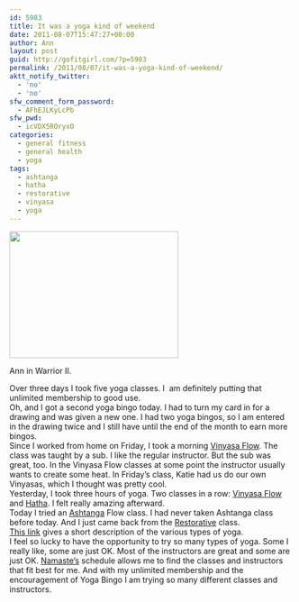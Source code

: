```yaml
---
id: 5983
title: It was a yoga kind of weekend
date: 2011-08-07T15:47:27+00:00
author: Ann
layout: post
guid: http://gofitgirl.com/?p=5983
permalink: /2011/08/07/it-was-a-yoga-kind-of-weekend/
aktt_notify_twitter:
  - 'no'
  - 'no'
sfw_comment_form_password:
  - AFhEJLKyLcPb
sfw_pwd:
  - icVDX5ROryxO
categories:
  - general fitness
  - general health
  - yoga
tags:
  - ashtanga
  - hatha
  - restorative
  - vinyasa
  - yoga
---
```

<div id="attachment_6002" style="width: 310px" class="wp-caption alignleft">
  <a href="http://gofitgirl.com/blog/wp-content/uploads/2011/08/photo-3_2.jpg"><img class="size-medium wp-image-6002" title="photo 3_2" src="http://gofitgirl.com/blog/wp-content/uploads/2011/08/photo-3_2-300x225.jpg" alt="" width="300" height="225" /></a>
  
  <p class="wp-caption-text">
    Ann in Warrior II.
  </p>
</div>

  
Over three days I took five yoga classes. I  am definitely putting that unlimited membership to good use.  
Oh, and I got a second yoga bingo today. I had to turn my card in for a drawing and was given a new one. I had two yoga bingos, so I am entered in the drawing twice and I still have until the end of the month to earn more bingos.  
Since I worked from home on Friday, I took a morning [Vinyasa Flow](http://yoga.about.com/od/typesofyoga/a/vinyasa.htm). The class was taught by a sub. I like the regular instructor. But the sub was great, too. In the Vinyasa Flow classes at some point the instructor usually wants to create some heat. In Friday&#8217;s class, Katie had us do our own Vinyasas, which I thought was pretty cool.  
Yesterday, I took three hours of yoga. Two classes in a row: [Vinyasa Flow](http://www.youtube.com/watch?v=HEDlkBi8uwI) and [Hatha](http://en.wikipedia.org/wiki/Hatha_yoga). I felt really amazing afterward.  
Today I tried an [Ashtanga](http://yoga.about.com/od/ashtangayoga/a/ashtangs.htm) Flow class. I had never taken Ashtanga class before today. And I just came back from the [Restorative](http://www.yogajournal.com/basics/991) class.  
[This link](http://yoga.about.com/od/typesofyoga/a/yogatypes.htm) gives a short description of the various types of yoga.  
I feel so lucky to have the opportunity to try so many types of yoga. Some I really like, some are just OK. Most of the instructors are great and some are just OK. [Namaste&#8217;s](http://namasteoakland.com/) schedule allows me to find the classes and instructors that fit best for me. And with my unlimited membership and the encouragement of Yoga Bingo I am trying so many different classes and instructors.